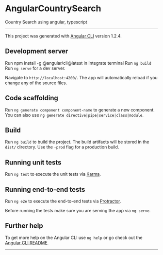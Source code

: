 # AngularCountrySearch
Country Search using angular, typescript

**********************************************************************************
This project was generated with [Angular CLI](https://github.com/angular/angular-cli) version 1.2.4.

## Development server
Run npm install -g @angular/cli@latest in Integrate terminal
Run `ng build`
Run `ng serve` for a dev server. 

Navigate to `http://localhost:4200/`. 
The app will automatically reload if you change any of the source files.


## Code scaffolding

Run `ng generate component component-name` to generate a new component.
You can also use `ng generate directive|pipe|service|class|module`.



## Build

Run `ng build` to build the project. The build artifacts will be stored in the `dist/` directory.
 Use the `-prod` flag for a production build.



## Running unit tests

Run `ng test` to execute the unit tests via [Karma](https://karma-runner.github.io).



## Running end-to-end tests

Run `ng e2e` to execute the end-to-end tests via [Protractor](http://www.protractortest.org/).

Before running the tests make sure you are serving the app via `ng serve`.



## Further help

To get more help on the Angular CLI use `ng help` or go check out the [Angular CLI README](https://github.com/angular/angular-cli/blob/master/README.md).


**********************************************************************************
